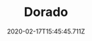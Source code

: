 ---
templateKey: blog-post
featuredpost: false
date: 2020-02-17T15:45:45.711Z
type: fish
title: Dorado
description: A fierce carnivore with brilliant orange scales.
note: 
sellPrice: 100
featuredimage: /img/Dorado.png
tags:
  - Forest
  - 6am – 7pm
  - Summer
  - AnyWeather
---
